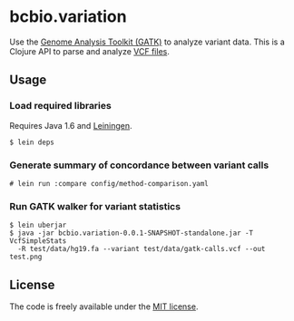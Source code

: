 # bcbio.variation

Use the [Genome Analysis Toolkit (GATK)][1] to analyze variant data.
This is a Clojure API to parse and analyze [VCF files][2].

[1]: http://www.broadinstitute.org/gsa/wiki/index.php/The_Genome_Analysis_Toolkit
[2]: http://www.1000genomes.org/wiki/Analysis/Variant%20Call%20Format/vcf-variant-call-format-version-40

## Usage

### Load required libraries

Requires Java 1.6 and [Leiningen][3].

    $ lein deps

### Generate summary of concordance between variant calls

    # lein run :compare config/method-comparison.yaml

### Run GATK walker for variant statistics

    $ lein uberjar
    $ java -jar bcbio.variation-0.0.1-SNAPSHOT-standalone.jar -T VcfSimpleStats
      -R test/data/hg19.fa --variant test/data/gatk-calls.vcf --out test.png

[3]: https://github.com/technomancy/leiningen

## License

The code is freely available under the [MIT license][l1].

[l1]: http://www.opensource.org/licenses/mit-license.html

